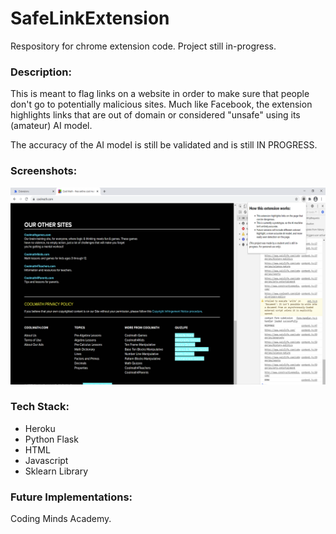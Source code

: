 # SafeLinkExtension
Respository for chrome extension code. Project still in-progress.

### Description:
This is meant to flag links on a website in order to make sure that people don't go to potentially malicious sites. Much like Facebook, the extension highlights links that are out of domain or considered "unsafe" using its (amateur) AI model.

The accuracy of the AI model is still be validated and is still IN PROGRESS.

### Screenshots:
!["Picture"](screenshot.png)

### Tech Stack:
- Heroku
- Python Flask
- HTML
- Javascript
- Sklearn Library

### Future Implementations:

Coding Minds Academy.


